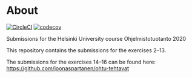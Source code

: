 # About

[![CircleCI](https://circleci.com/gh/joonaspartanen/ohtu-2020-viikko1.svg?style=svg)](https://circleci.com/gh/joonaspartanen/ohtu-2020-viikko1)
[![codecov](https://codecov.io/gh/joonaspartanen/ohtu-2020-viikko1/branch/master/graph/badge.svg)](https://codecov.io/gh/joonaspartanen/ohtu-2020-viikko1)

Submissions for the Helsinki University course Ohjelmistotuotanto 2020

This repository contains the submissions for the exercises 2–13.

The submissions for the exercises 14–16 can be found here: https://github.com/joonaspartanen/ohtu-tehtavat

